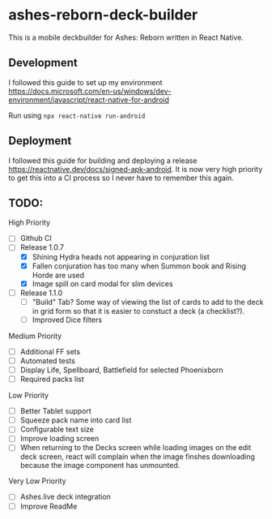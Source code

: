 # ashes-reborn-deck-builder
This is a mobile deckbuilder for Ashes: Reborn written in React Native.

## Development

I followed this guide to set up my environment https://docs.microsoft.com/en-us/windows/dev-environment/javascript/react-native-for-android

Run using `npx react-native run-android`

## Deployment

I followed this guide for building and deploying a release https://reactnative.dev/docs/signed-apk-android. It is now very high priority to get this into a CI process so I never have to remember this again.

## TODO:
High Priority
- [ ] Github CI
- [ ] Release 1.0.7
  - [x] Shining Hydra heads not appearing in conjuration list
  - [x] Fallen conjuration has too many when Summon book and Rising Horde are used
  - [x] Image spill on card modal for slim devices
- [ ] Release 1.1.0
  - [ ] "Build" Tab? Some way of viewing the list of cards to add to the deck in grid form so that it is easier to constuct a deck (a checklist?).
  - [ ] Improved Dice filters

Medium Priority
- [ ] Additional FF sets
- [ ] Automated tests
- [ ] Display Life, Spellboard, Battlefield for selected Phoenixborn
- [ ] Required packs list

Low Priority
- [ ] Better Tablet support
- [ ] Squeeze pack name into card list
- [ ] Configurable text size
- [ ] Improve loading screen
- [ ] When returning to the Decks screen while loading images on the edit deck screen, react will complain when the image finshes downloading because the image component has unmounted.

Very Low Priority
- [ ] Ashes.live deck integration
- [ ] Improve ReadMe
